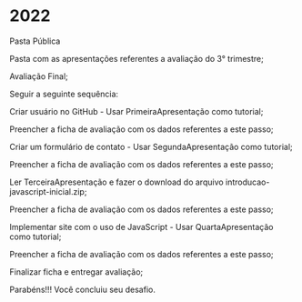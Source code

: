 # 2022
Pasta Pública 

Pasta com as apresentações referentes a avaliação do 3° trimestre;

Avaliação Final;


Seguir a seguinte sequência:

Criar usuário no GitHub - Usar PrimeiraApresentação como tutorial; 

Preencher a ficha de avaliação com os dados referentes a este passo;


Criar um formulário de contato - Usar SegundaApresentação como tutorial;

Preencher a ficha de avaliação com os dados referentes a este passo;


Ler TerceiraApresentação e fazer o download do arquivo introducao-javascript-inicial.zip;

Preencher a ficha de avaliação com os dados referentes a este passo;


Implementar site com o uso de JavaScript - Usar QuartaApresentação como tutorial;

Preencher a ficha de avaliação com os dados referentes a este passo;


Finalizar ficha e entregar avaliação;

Parabéns!!! Você concluiu seu desafio. 
